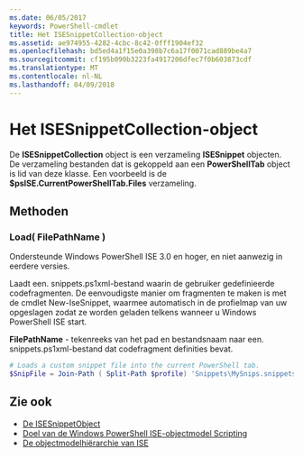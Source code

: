 ```yaml
---
ms.date: 06/05/2017
keywords: PowerShell-cmdlet
title: Het ISESnippetCollection-object
ms.assetid: ae974955-4282-4cbc-8c42-0fff1904ef32
ms.openlocfilehash: bd5ed4a1f15e0a398b7c6a17f0071cad889be4a7
ms.sourcegitcommit: cf195b090b3223fa4917206dfec7f0b603873cdf
ms.translationtype: MT
ms.contentlocale: nl-NL
ms.lasthandoff: 04/09/2018
---
```

# <a name="the-isesnippetcollection-object"></a>Het ISESnippetCollection-object

De **ISESnippetCollection** object is een verzameling **ISESnippet** objecten. De verzameling bestanden dat is gekoppeld aan een **PowerShellTab** object is lid van deze klasse. Een voorbeeld is de **$psISE.CurrentPowerShellTab.Files** verzameling.

## <a name="methods"></a>Methoden

### <a name="load-filepathname-"></a>Load\( FilePathName \)

Ondersteunde Windows PowerShell ISE 3.0 en hoger, en niet aanwezig in eerdere versies.

Laadt een. snippets.ps1xml-bestand waarin de gebruiker gedefinieerde codefragmenten. De eenvoudigste manier om fragmenten te maken is met de cmdlet New-IseSnippet, waarmee automatisch in de profielmap van uw opgeslagen zodat ze worden geladen telkens wanneer u Windows PowerShell ISE start.

**FilePathName** - tekenreeks van het pad en bestandsnaam naar een. snippets.ps1xml-bestand dat codefragment definities bevat.

```powershell
# Loads a custom snippet file into the current PowerShell tab.
$SnipFile = Join-Path ( Split-Path $profile) 'Snippets\MySnips.snippets.ps1xml' $psISE.CurrentPowerShellTab.Snippets.Add($SnipPath)
```

## <a name="see-also"></a>Zie ook

- [De ISESnippetObject](The-ISESnippetObject.md)
- [Doel van de Windows PowerShell ISE-objectmodel Scripting](Purpose-of-the-Windows-PowerShell-ISE-Scripting-Object-Model.md)
- [De objectmodelhiërarchie van ISE](The-ISE-Object-Model-Hierarchy.md)